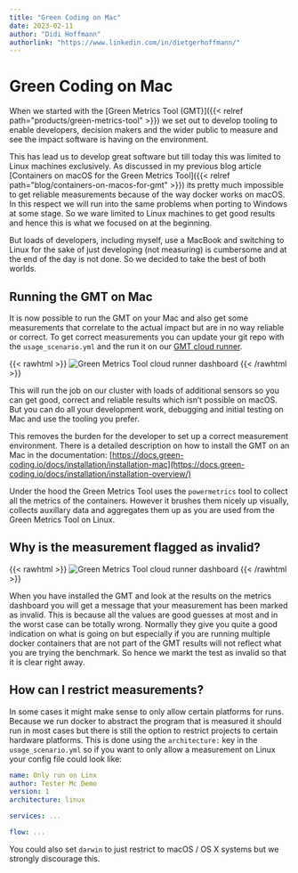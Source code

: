 ```yaml
---
title: "Green Coding on Mac"
date: 2023-02-11
author: "Didi Hoffmann"
authorlink: "https://www.linkedin.com/in/dietgerhoffmann/"
---
```


# Green Coding on Mac

When we started with the [Green Metrics Tool (GMT)]({{< relref path="products/green-metrics-tool" >}}) we set out to develop tooling to enable developers, decision makers and the wider public to measure and see the impact software is having on the environment. 

This has lead us to develop great software but till today this was limited to Linux machines exclusively. As discussed in my previous blog article [Containers on macOS for the Green Metrics Tool]({{< relref path="blog/containers-on-macos-for-gmt" >}}) its pretty much impossible to get reliable measurements because of the way docker works on macOS. In this respect we will run into the same problems when porting to Windows at some stage. So we ware limited to Linux machines to get good results and hence this is what we focused on at the beginning. 

But loads of developers, including myself, use a MacBook and switching to Linux for the sake of just developing (not measuring) is cumbersome and at the end of the day is not done. So we decided to take the best of both worlds.

## Running the GMT on Mac

It is now possible to run the GMT on your Mac and also get some measurements that correlate to the actual impact but are in no way reliable or correct. To get correct measurements you can update your git repo with the `usage_scenario.yml` and the run it on our [GMT cloud runner](https://metrics.green-coding.io).

{{< rawhtml >}}
<img class="ui floated right rounded bordered image" src="/img/blog/gmt-cloud-runner.webp" alt="Green Metrics Tool cloud runner dashboard" loading="lazy">
{{< /rawhtml >}}

This will run the job on our cluster with loads of additional sensors so you can get good, correct and reliable results which isn’t possible on macOS. But you can do all your development work, debugging and initial testing on Mac and use the tooling you prefer. 

This removes the burden for the developer to set up a correct measurement environment. There is a detailed description on how to install the GMT on an Mac in the documentation: [https://docs.green-coding.io/docs/installation/installation-mac](https://docs.green-coding.io/docs/installation/installation-overview/) 

Under the hood the Green Metrics Tool uses the `powermetrics` tool to collect all the metrics of the containers. However it brushes them nicely up visually, collects auxillary data and aggregates them up as you are used from the Green Metrics Tool on Linux.

## Why is the measurement flagged as invalid?

{{< rawhtml >}}
<img class="ui floated right rounded bordered image" src="/img/blog/gmt-on-mac-measurement.webp" alt="Green Metrics Tool cloud runner dashboard" loading="lazy">
{{< /rawhtml >}}

When you have installed the GMT and look at the results on the metrics dashboard you will get a message that your measurement has been marked as invalid. This is because all the values are good guesses at most and in the worst case can be totally wrong. Normally they give you quite a good indication on what is going on but especially if you are running multiple docker containers that are not part of the GMT results will not reflect what you are trying the benchmark. So hence we markt the test as invalid so that it is clear right away. 

## How can I restrict measurements?

In some cases it might make sense to only allow certain platforms for runs. Because we run docker to abstract the program that is measured it should run in most cases but there is still the option to restrict projects to certain hardware platforms. This is done using the `architecture:` key in the `usage_scenario.yml` so if you want to only allow a measurement on Linux your config file could look like:

```yaml
name: Only run on Linx
author: Tester Mc Demo
version: 1
architecture: linux

services: ...

flow: ...
```

You could also set `darwin` to just restrict to macOS / OS X systems but we strongly discourage this.
